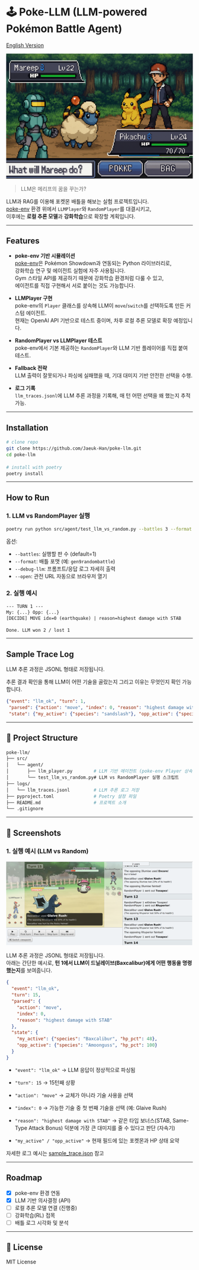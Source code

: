 # 🕹️ Poke-LLM (LLM-powered Pokémon Battle Agent)

[English Version](README.en.md)

![Project Thumbnail](assets/tumbnail.png)

> LLM은 메리프의 꿈을 꾸는가?

LLM과 RAG를 이용해 포켓몬 배틀을 해보는 실험 프로젝트입니다.  
[poke-env](https://poke-env.readthedocs.io/en/stable/) 환경 위에서 `LLMPlayer`와 `RandomPlayer`를 대결시키고,  
이후에는 **로컬 추론 모델**과 **강화학습**으로 확장할 계획입니다.

---

## Features
- **poke-env 기반 시뮬레이션**  
  [poke-env](https://poke-env.readthedocs.io/en/stable/)은 Pokémon Showdown과 연동되는 Python 라이브러리로,  
  강화학습 연구 및 에이전트 실험에 자주 사용됩니다.  
  Gym 스타일 API를 제공하기 때문에 강화학습 환경처럼 다룰 수 있고,  
  에이전트를 직접 구현해서 서로 붙이는 것도 가능합니다.

- **LLMPlayer 구현**  
  poke-env의 `Player` 클래스를 상속해 LLM이 `move`/`switch`를 선택하도록 만든 커스텀 에이전트.  
  현재는 OpenAI API 기반으로 테스트 중이며, 차후 로컬 추론 모델로 확장 예정입니다.

- **RandomPlayer vs LLMPlayer 테스트**  
  poke-env에서 기본 제공하는 `RandomPlayer`와 LLM 기반 플레이어를 직접 붙여 테스트.  

- **Fallback 전략**  
  LLM 출력이 잘못되거나 파싱에 실패했을 때, 기대 대미지 기반 안전한 선택을 수행.  

- **로그 기록**  
  `llm_traces.jsonl`에 LLM 추론 과정을 기록해, 매 턴 어떤 선택을 왜 했는지 추적 가능.

---

## Installation

```bash
# clone repo
git clone https://github.com/Jaeuk-Han/poke-llm.git
cd poke-llm

# install with poetry
poetry install
```

---

## How to Run

### 1. LLM vs RandomPlayer 실행
```bash
poetry run python src/agent/test_llm_vs_random.py --battles 3 --format gen9randombattle
```

옵션:
- `--battles`: 실행할 판 수 (default=1)
- `--format`: 배틀 포맷 (예: `gen9randombattle`)
- `--debug-llm`: 프롬프트/응답 로그 자세히 출력
- `--open`: 관전 URL 자동으로 브라우저 열기

### 2. 실행 예시
```
--- TURN 1 ---
My: {...} Opp: {...}
[DECIDE] MOVE idx=0 (earthquake) | reason=highest damage with STAB

Done. LLM won 2 / lost 1
```

---

## Sample Trace Log

LLM 추론 과정은 JSONL 형태로 저장됩니다.

추론 결과 확인을 통해 LLM이 어떤 기술을 골랐는지 그리고 이유는 무엇인지 확인 가능합니다.

```json
{"event": "llm_ok", "turn": 1,
 "parsed": {"action": "move", "index": 0, "reason": "highest damage with STAB"},
 "state": {"my_active": {"species": "sandslash"}, "opp_active": {"species": "volcanion"}}}
```

---

## 📂 Project Structure

```bash
poke-llm/
├── src/
│   └── agent/
│       ├── llm_player.py        # LLM 기반 에이전트 (poke-env Player 상속)
│       └── test_llm_vs_random.py# LLM vs RandomPlayer 실행 스크립트
├── logs/
│   └── llm_traces.jsonl         # LLM 추론 로그 저장
├── pyproject.toml               # Poetry 설정 파일
├── README.md                    # 프로젝트 소개
└── .gitignore
```

---

## 📸 Screenshots

### 1. 실행 예시 (LLM vs Random)
![Run Example](assets/run_example.png)

LLM 추론 과정은 JSONL 형태로 저장됩니다.  
아래는 간단한 예시로, **턴 1에서 LLM이 드닐레이브(Baxcalibur)에게 어떤 행동을 명령했는지**를 보여줍니다.

```json
{
  "event": "llm_ok",
  "turn": 15,
  "parsed": {
    "action": "move",
    "index": 0,
    "reason": "highest damage with STAB"
  },
  "state": {
    "my_active": {"species": "Baxcalibur", "hp_pct": 48},
    "opp_active": {"species": "Amoonguss", "hp_pct": 100}
  }
}
```

- `"event": "llm_ok"` → LLM 응답이 정상적으로 파싱됨

- `"turn": 15` → 15턴째 상황

- `"action": "move"` → 교체가 아니라 기술 사용을 선택

- `"index": 0` → 가능한 기술 중 첫 번째 기술을 선택 (예: Glaive Rush)

- `"reason": "highest damage with STAB"` → 같은 타입 보너스(STAB, Same-Type Attack Bonus) 덕분에 가장 큰 대미지를 줄 수 있다고 판단 (자속기)

- `"my_active" / "opp_active"` → 현재 필드에 있는 포켓몬과 HP 상태 요약

자세한 로그 예시는 [sample_trace.json](assets/docs/sample_trace.json) 참고

---

## Roadmap
- [x] poke-env 환경 연동
- [x] LLM 기반 의사결정 (API)
- [ ] 로컬 추론 모델 연결 (진행중)
- [ ] 강화학습(RL) 접목
- [ ] 배틀 로그 시각화 및 분석

---

## 📜 License
MIT License